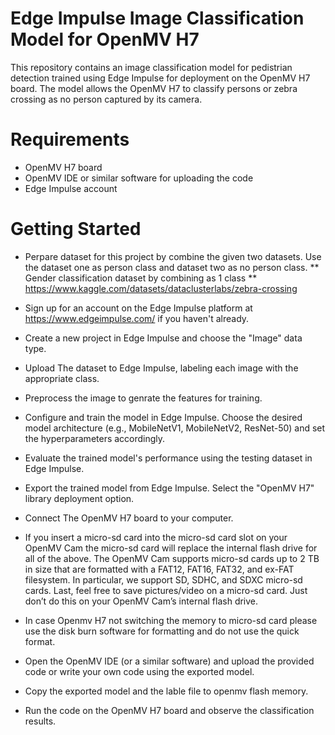 # Edge Impulse Image Classification Model for OpenMV H7
This repository contains an image classification model for pedistrian detection trained using Edge Impulse for deployment on the OpenMV H7 board. The model allows the OpenMV H7 to classify persons or zebra crossing as no person captured by its camera.

# Requirements
* OpenMV H7 board
* OpenMV IDE or similar software for uploading the code
* Edge Impulse account

# Getting Started

* Perpare dataset for this project by combine the given two datasets. Use the dataset one as person class and dataset two as no person class.
** Gender classification dataset by combining as 1 class
** https://www.kaggle.com/datasets/dataclusterlabs/zebra-crossing

* Sign up for an account on the Edge Impulse platform at https://www.edgeimpulse.com/ if you haven't already.
* Create a new project in Edge Impulse and choose the "Image" data type.
* Upload The dataset to Edge Impulse, labeling each image with the appropriate class.
* Preprocess the image to genrate the features for training.
* Configure and train the model in Edge Impulse. Choose the desired model architecture (e.g., MobileNetV1, MobileNetV2, ResNet-50) and set the hyperparameters accordingly.
* Evaluate the trained model's performance using the testing dataset in Edge Impulse.
* Export the trained model from Edge Impulse. Select the "OpenMV H7" library deployment option.
* Connect The OpenMV H7 board to your computer.
* If you insert a micro-sd card into the micro-sd card slot on your OpenMV Cam the micro-sd card will replace the internal flash drive for all of the above. The OpenMV Cam supports micro-sd cards up to 2 TB in size that are formatted with a FAT12, FAT16, FAT32, and ex-FAT filesystem. In particular, we support SD, SDHC, and SDXC micro-sd cards. Last, feel free to save pictures/video on a micro-sd card. Just don’t do this on your OpenMV Cam’s internal flash drive.
* In case Openmv H7 not switching the memory to micro-sd card please use the disk burn software for formatting and do not use the quick format.
* Open the OpenMV IDE (or a similar software) and upload the provided code or write your own code using the exported model.
* Copy the exported model and the lable file to openmv flash memory.
* Run the code on the OpenMV H7 board and observe the classification results.
